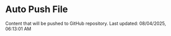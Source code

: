 # Auto Push File

Content that will be pushed to GitHub repository.
Last updated: 08/04/2025, 06:13:01 AM
